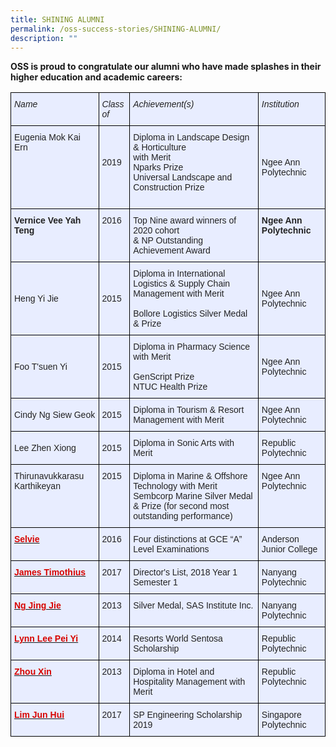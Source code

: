 ```yaml
---
title: SHINING ALUMNI
permalink: /oss-success-stories/SHINING-ALUMNI/
description: ""
---
```

**OSS is proud to congratulate our alumni who have made splashes in their higher education and academic careers:**

<style type="text/css">
.tg  {border-collapse:collapse;border-spacing:0;}
.tg td{border-color:black;border-style:solid;border-width:1px;font-family:Arial, sans-serif;font-size:14px;
  overflow:hidden;padding:10px 5px;word-break:normal;}
.tg th{border-color:black;border-style:solid;border-width:1px;font-family:Arial, sans-serif;font-size:14px;
  font-weight:normal;overflow:hidden;padding:10px 5px;word-break:normal;}
.tg .tg-j9ra{background-color:#E8EDFF;color:#1F497D;font-weight:bold;text-align:left;vertical-align:top}
.tg .tg-ojjp{background-color:#E8EDFF;color:#D70500;font-weight:bold;text-align:left;vertical-align:top}
.tg .tg-vqm8{background-color:#E8EDFF;color:#222;text-align:left;vertical-align:top}
.tg .tg-gxdb{background-color:#E8EDFF;color:#222;font-style:italic;text-align:left;vertical-align:top}
.tg .tg-lr6o{background-color:#E8EDFF;color:#222;text-align:left;vertical-align:middle}
</style>
<table class="tg">
<thead>
  <tr>
    <th class="tg-gxdb">Name</th>
    <th class="tg-gxdb">Class of</th>
    <th class="tg-gxdb">Achievement(s)</th>
    <th class="tg-gxdb">Institution</th>
  </tr>
</thead>
<tbody>
  <tr>
    <td class="tg-vqm8"> Eugenia Mok Kai Ern</td>
    <td class="tg-lr6o"><span style="color:#222">2019</span><br><br></td>
    <td class="tg-lr6o"><span style="color:#222"> Diploma in Landscape Design &amp; Horticulture</span><br><span style="color:#222"> with Merit</span><br><span style="color:#222"> Nparks Prize</span><br><span style="color:#222"> Universal Landscape and Construction Prize</span><br><br></td>
    <td class="tg-lr6o"><span style="color:#222"> Ngee Ann Polytechnic</span></td>
  </tr>
  <tr>
    <td class="tg-j9ra"><span style="color:#222">Vernice Vee Yah Teng</span><br></td>
    <td class="tg-vqm8">2016</td>
    <td class="tg-lr6o"><span style="color:#222"> Top Nine award winners of 2020 cohort</span><br><span style="color:#222"> &amp; NP Outstanding Achievement Award</span><br></td>
    <td class="tg-j9ra"><span style="color:#222">Ngee Ann Polytechnic</span><br></td>
  </tr>
  <tr>
    <td class="tg-lr6o"><span style="color:#222"> Heng Yi Jie</span></td>
    <td class="tg-lr6o"><span style="color:#222"> 2015</span></td>
    <td class="tg-lr6o"><span style="color:#222">Diploma in International Logistics &amp; Supply Chain Management with Merit</span><br><br><span style="color:#222">Bollore Logistics Silver Medal &amp; Prize</span></td>
    <td class="tg-lr6o"><span style="color:#222"> Ngee Ann Polytechnic</span></td>
  </tr>
  <tr>
    <td class="tg-lr6o"><span style="color:#222"> Foo T'suen Yi</span></td>
    <td class="tg-lr6o"><span style="color:#222"> 2015</span></td>
    <td class="tg-lr6o"><span style="color:#222">Diploma in Pharmacy Science with Merit</span><br><br><span style="color:#222">GenScript Prize</span><br><span style="color:#222">NTUC Health Prize</span><br></td>
    <td class="tg-lr6o"><span style="color:#222">Ngee Ann Polytechnic</span></td>
  </tr>
  <tr>
    <td class="tg-lr6o"><span style="color:#222"> Cindy Ng Siew Geok</span></td>
    <td class="tg-lr6o"><span style="color:#222"> 2015</span></td>
    <td class="tg-lr6o"><span style="color:#222">Diploma in Tourism &amp; Resort Management with Merit</span></td>
    <td class="tg-lr6o"><span style="color:#222">Ngee Ann Polytechnic </span></td>
  </tr>
  <tr>
    <td class="tg-lr6o"><span style="color:#222"> Lee Zhen Xiong</span></td>
    <td class="tg-lr6o"><span style="color:#222"> 2015</span></td>
    <td class="tg-lr6o"><span style="color:#222">Diploma in Sonic Arts with Merit</span></td>
    <td class="tg-lr6o"><span style="color:#222">Republic Polytechnic</span></td>
  </tr>
  <tr>
    <td class="tg-vqm8">Thirunavukkarasu Karthikeyan </td>
    <td class="tg-vqm8">2015</td>
    <td class="tg-vqm8">Diploma in Marine &amp; Offshore Technology with Merit<br>Sembcorp Marine Silver Medal &amp; Prize (for second most outstanding performance)</td>
    <td class="tg-vqm8">Ngee Ann Polytechnic</td>
  </tr>
  <tr>
    <td class="tg-ojjp"><a href="https://outramsec-moe-edu-sg-admin.cwp.sg/oss/congratulations-to-selvie-from-the-class-of-2016"><span style="font-weight:600;text-decoration:none;color:#D70500">Selvie</span></a></td>
    <td class="tg-vqm8">2016</td>
    <td class="tg-vqm8">Four distinctions at GCE “A” Level Examinations</td>
    <td class="tg-vqm8">Anderson Junior College</td>
  </tr>
  <tr>
    <td class="tg-ojjp"><a href="https://outramsec-moe-edu-sg-admin.cwp.sg/oss/oss-alumnis-achievements"><span style="font-weight:600;text-decoration:none;color:#D70500">James Timothius</span></a></td>
    <td class="tg-vqm8">2017</td>
    <td class="tg-vqm8">Director's List, 2018 Year 1 Semester 1</td>
    <td class="tg-vqm8">Nanyang Polytechnic</td>
  </tr>
  <tr>
    <td class="tg-ojjp"><a href="https://outramsec-moe-edu-sg-admin.cwp.sg/oss/oss-alumnis-achievements"><span style="font-weight:600;text-decoration:none;color:#D70500">Ng Jing Jie</span></a></td>
    <td class="tg-vqm8">2013</td>
    <td class="tg-vqm8">Silver Medal, SAS Institute Inc.</td>
    <td class="tg-vqm8">Nanyang Polytechnic</td>
  </tr>
  <tr>
    <td class="tg-ojjp"><a href="https://outramsec-moe-edu-sg-admin.cwp.sg/oss/oss-alumnis-achievements"><span style="font-weight:600;text-decoration:none;color:#D70500">Lynn Lee Pei Yi</span></a></td>
    <td class="tg-vqm8">2014</td>
    <td class="tg-vqm8">Resorts World Sentosa Scholarship </td>
    <td class="tg-vqm8">Republic Polytechnic</td>
  </tr>
  <tr>
    <td class="tg-ojjp"><a href="https://outramsec-moe-edu-sg-admin.cwp.sg/oss/oss-alumnis-achievements"><span style="font-weight:600;text-decoration:none;color:#D70500">Zhou Xin</span></a></td>
    <td class="tg-vqm8">2013</td>
    <td class="tg-vqm8">Diploma in Hotel and Hospitality Management with Merit</td>
    <td class="tg-vqm8">Republic Polytechnic</td>
  </tr>
  <tr>
    <td class="tg-ojjp"><a href="https://outramsec-moe-edu-sg-admin.cwp.sg/oss/sp-engineering-scholarship-2019"><span style="font-weight:600;text-decoration:none;color:#D70500">Lim Jun Hui</span></a></td>
    <td class="tg-vqm8">2017</td>
    <td class="tg-vqm8">SP Engineering Scholarship 2019</td>
    <td class="tg-vqm8">Singapore Polytechnic</td>
  </tr>
</tbody>
</table>